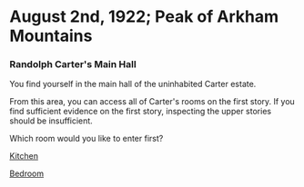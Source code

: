 # August 2nd, 1922; Peak of Arkham Mountains
### Randolph Carter's Main Hall

<p>You find yourself in the main hall of the uninhabited Carter
estate.</p>

<p>From this area, you can access all of Carter's rooms on the
first story. If you find sufficient evidence on the first story,
inspecting the upper stories should be insufficient.</p>

<p>Which room would you like to enter first?</p>

[Kitchen](Kitchen.md)

[Bedroom](Bedroom.md)